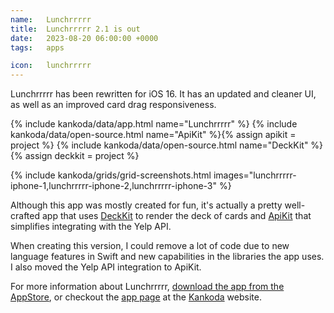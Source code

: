 ```yaml
---
name:   Lunchrrrrr
title:  Lunchrrrrr 2.1 is out
date:   2023-08-20 06:00:00 +0000
tags:   apps

icon:   lunchrrrrr
---
```


Lunchrrrrr has been rewritten for iOS 16. It has an updated and cleaner UI, as well as an improved card drag responsiveness.

{% include kankoda/data/app.html name="Lunchrrrrr" %}
{% include kankoda/data/open-source.html name="ApiKit" %}{% assign apikit = project %}
{% include kankoda/data/open-source.html name="DeckKit" %}{% assign deckkit = project %}

{% include kankoda/grids/grid-screenshots.html images="lunchrrrrr-iphone-1,lunchrrrrr-iphone-2,lunchrrrrr-iphone-3" %}

Although this app was mostly created for fun, it's actually a pretty well-crafted app that uses [DeckKit]({{deckkit.url}}) to render the deck of cards and [ApiKit]({{apikit.url}}) that simplifies integrating with the Yelp API.

When creating this version, I could remove a lot of code due to new language features in Swift and new capabilities in the libraries the app uses. I also moved the Yelp API integration to ApiKit.

For more information about Lunchrrrrr, [download the app from the AppStore]({{app.appStoreUrl}}), or checkout the [app page]({{app.url}}) at the [Kankoda]({{site.kankoda}}) website.